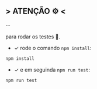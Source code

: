 ##  > ATENÇÃO ⚙️ <

--

para rodar os testes 🧪.

- ✓ rode o comando `npm install`:

```sh
npm install
```

- ✓ e em seguinda `npm run test`:

```sh
npm run test
```